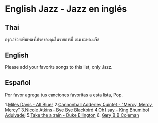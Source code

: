 ﻿
# English Jazz - Jazz en inglés

## Thai

กรุณาช่วยเพิ่มเพลงโปรดของคุณในรายการนี้ เฉพาะเพลงแจ๊ส

## English
Please add your favorite songs to this list, only Jazz. 

## Español
Por favor agrega tus canciones favoritas a esta lista, Pop.

1.[Miles Davis - All Blues](https://www.youtube.com/watch?v=-488UORrfJ0)
2.[Cannonball Adderley Quintet - "Mercy, Mercy, Mercy"](https://www.youtube.com/watch?v=s4rXEKtC8iY)
3.[Nicole Atkins - Bye Bye Blackbird](https://www.youtube.com/watch?v=RjpY_86AFwI)
4.[Oh I say - King Bhumibol Adulyadej](https://youtu.be/A8g0R-iswJQ)
5.[Take the a train - Duke Ellington](https://www.youtube.com/watch?v=cb2w2m1JmCY)
6. [Gary B.B Coleman](https://youtu.be/71Gt46aX9Z4?si=ksiTV7vUrdOAeL3H)